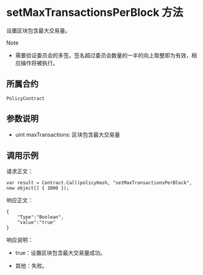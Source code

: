 # setMaxTransactionsPerBlock 方法

设置区块包含最大交易量。

> [!Note]
>
> - 需要验证委员会的多签。签名超过委员会数量的一半的向上取整即为有效，相应操作将被执行。

## 所属合约

	PolicyContract

## 参数说明

- uint maxTransactions: 区块包含最大交易量

## 调用示例

请求正文：

```
var result = Contract.Call(policyHash, "setMaxTransactionsPerBlock", new object[] { 1000 });
```

响应正文：

```
{
	"Type":"Boolean",
	"value":"true"
}
```

响应说明：

- true：设置区块包含最大交易量成功。

- 其他：失败。
